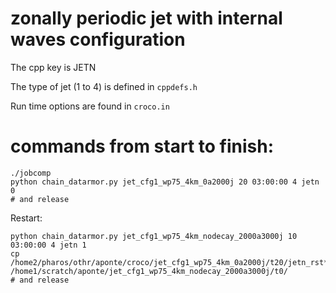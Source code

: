 
# zonally periodic jet with internal waves configuration

The cpp key is JETN

The type of jet (1 to 4) is defined in `cppdefs.h`

Run time options are found in `croco.in`

# commands from start to finish:

```
./jobcomp
python chain_datarmor.py jet_cfg1_wp75_4km_0a2000j 20 03:00:00 4 jetn 0
# and release
```

Restart:
```
python chain_datarmor.py jet_cfg1_wp75_4km_nodecay_2000a3000j 10 03:00:00 4 jetn 1
cp /home2/pharos/othr/aponte/croco/jet_cfg1_wp75_4km_0a2000j/t20/jetn_rst*.nc /home1/scratch/aponte/jet_cfg1_wp75_4km_nodecay_2000a3000j/t0/
# and release
```



